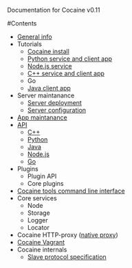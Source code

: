 Documentation for Cocaine v0.11

#Contents
  * [General info](general_info.md)
  * Tutorials
    * [Cocaine install](tutorial_cocaine_install.md)
    * [Python service and client app](https://github.com/cocaine/cocaine-framework-python/wiki/Echo-application-example)
    * [Node.js service](https://github.com/cocaine/cocaine-framework-nodejs/blob/development/README.md)
    * [C++ service and client app](tutorial_cplusplus.md)
    * Go
    * [Java client app](https://github.com/cocaine/cocaine-framework-java/blob/master/README.md)
  * Server maintanance
    * [Server deployment](maintanance_server_deployment.md)
    * [Server configuration](maintanance_server_configuration.md)
  * [App maintanance](app_maintanance.md)
  * [API](api.md)
    * [C++](api_cplusplus.md)
    * [Python](https://cocaine.readthedocs.org/en/latest/)
    * [Java](api_java.md)
    * [Node.js](api_javascript.md)
    * [Go](api_go.md)
  * Plugins
    * Plugin API
    * Core plugins
  * [Cocaine tools command line interface](http://cocaine-tools.readthedocs.org/en/latest/)
  * Core services
    * Node
    * Storage
    * Logger
    * Locator
  * Cocaine HTTP-proxy ([native proxy](https://github.com/andrusha97/cocaine-native-proxy/blob/master/README.md))
  * [Cocaine Vagrant](https://github.com/cocaine/cocaine-vagrant/blob/master/README.md)
  * Cocaine internals
    * [Slave protocol specification](https://github.com/cocaine/cocaine-core/wiki/protocol)
